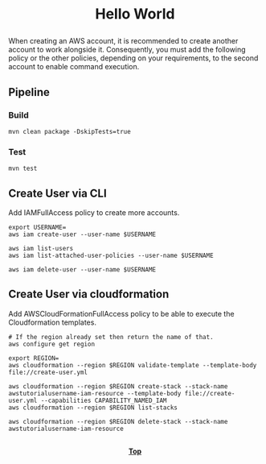 # <p align="center">Hello World</p>

When creating an AWS account, it is recommended to create another account to work alongside it. Consequently, you must
add the following policy or the other policies, depending on your requirements, to the second account to enable command
execution.

## Pipeline

### Build

```shell
mvn clean package -DskipTests=true
```

### Test

```shell
mvn test
```

## Create User via CLI

Add IAMFullAccess policy to create more accounts.

```shell
export USERNAME=
aws iam create-user --user-name $USERNAME

aws iam list-users
aws iam list-attached-user-policies --user-name $USERNAME

aws iam delete-user --user-name $USERNAME
```

## Create User via cloudformation

Add AWSCloudFormationFullAccess policy to be able to execute the Cloudformation templates.

```shell
# If the region already set then return the name of that.
aws configure get region
```

```shell
export REGION=
aws cloudformation --region $REGION validate-template --template-body file://create-user.yml

aws cloudformation --region $REGION create-stack --stack-name awstutorialusername-iam-resource --template-body file://create-user.yml --capabilities CAPABILITY_NAMED_IAM
aws cloudformation --region $REGION list-stacks

aws cloudformation --region $REGION delete-stack --stack-name awstutorialusername-iam-resource
```

##

**<p align="center"> [Top](#hello-world) </p>**
